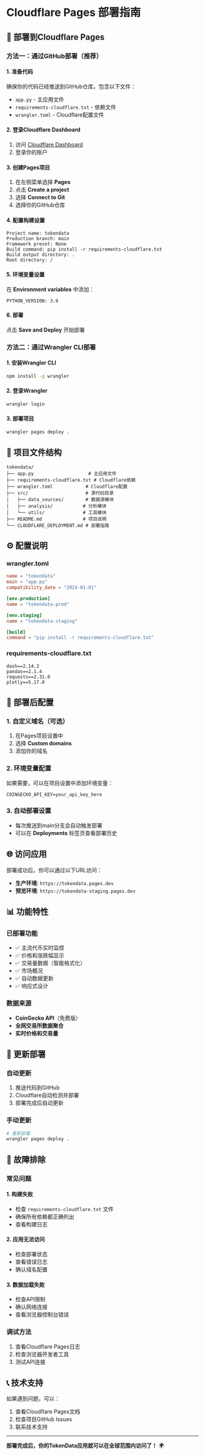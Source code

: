 # Cloudflare Pages 部署指南

## 🚀 部署到Cloudflare Pages

### 方法一：通过GitHub部署（推荐）

#### 1. 准备代码
确保你的代码已经推送到GitHub仓库，包含以下文件：
- `app.py` - 主应用文件
- `requirements-cloudflare.txt` - 依赖文件
- `wrangler.toml` - Cloudflare配置文件

#### 2. 登录Cloudflare Dashboard
1. 访问 [Cloudflare Dashboard](https://dash.cloudflare.com/)
2. 登录你的账户

#### 3. 创建Pages项目
1. 在左侧菜单选择 **Pages**
2. 点击 **Create a project**
3. 选择 **Connect to Git**
4. 选择你的GitHub仓库

#### 4. 配置构建设置
```
Project name: tokendata
Production branch: main
Framework preset: None
Build command: pip install -r requirements-cloudflare.txt
Build output directory: .
Root directory: /
```

#### 5. 环境变量设置
在 **Environment variables** 中添加：
```
PYTHON_VERSION: 3.9
```

#### 6. 部署
点击 **Save and Deploy** 开始部署

### 方法二：通过Wrangler CLI部署

#### 1. 安装Wrangler CLI
```bash
npm install -g wrangler
```

#### 2. 登录Wrangler
```bash
wrangler login
```

#### 3. 部署项目
```bash
wrangler pages deploy .
```

## 📁 项目文件结构

```
tokendata/
├── app.py                    # 主应用文件
├── requirements-cloudflare.txt # Cloudflare依赖
├── wrangler.toml            # Cloudflare配置
├── src/                     # 源代码目录
│   ├── data_sources/        # 数据源模块
│   ├── analysis/           # 分析模块
│   └── utils/              # 工具模块
├── README.md               # 项目说明
└── CLOUDFLARE_DEPLOYMENT.md # 部署指南
```

## ⚙️ 配置说明

### wrangler.toml
```toml
name = "tokendata"
main = "app.py"
compatibility_date = "2024-01-01"

[env.production]
name = "tokendata-prod"

[env.staging]
name = "tokendata-staging"

[build]
command = "pip install -r requirements-cloudflare.txt"
```

### requirements-cloudflare.txt
```
dash==2.14.2
pandas==2.1.4
requests==2.31.0
plotly==5.17.0
```

## 🔧 部署后配置

### 1. 自定义域名（可选）
1. 在Pages项目设置中
2. 选择 **Custom domains**
3. 添加你的域名

### 2. 环境变量配置
如果需要，可以在项目设置中添加环境变量：
```
COINGECKO_API_KEY=your_api_key_here
```

### 3. 自动部署设置
- 每次推送到main分支会自动触发部署
- 可以在 **Deployments** 标签页查看部署历史

## 🌐 访问应用

部署成功后，你可以通过以下URL访问：
- **生产环境**: `https://tokendata.pages.dev`
- **预览环境**: `https://tokendata-staging.pages.dev`

## 📊 功能特性

### 已部署功能
- ✅ 主流代币实时监控
- ✅ 价格和涨跌幅显示
- ✅ 交易量数据（智能格式化）
- ✅ 市场概况
- ✅ 自动数据更新
- ✅ 响应式设计

### 数据来源
- **CoinGecko API**（免费版）
- **全网交易所数据聚合**
- **实时价格和交易量**

## 🔄 更新部署

### 自动更新
1. 推送代码到GitHub
2. Cloudflare自动检测并部署
3. 部署完成后自动更新

### 手动更新
```bash
# 重新部署
wrangler pages deploy .
```

## 🐛 故障排除

### 常见问题

#### 1. 构建失败
- 检查 `requirements-cloudflare.txt` 文件
- 确保所有依赖都正确列出
- 查看构建日志

#### 2. 应用无法访问
- 检查部署状态
- 查看错误日志
- 确认域名配置

#### 3. 数据加载失败
- 检查API限制
- 确认网络连接
- 查看浏览器控制台错误

### 调试方法
1. 查看Cloudflare Pages日志
2. 检查浏览器开发者工具
3. 测试API连接

## 📞 技术支持

如果遇到问题，可以：
1. 查看Cloudflare Pages文档
2. 检查项目GitHub Issues
3. 联系技术支持

---

**部署完成后，你的TokenData应用就可以在全球范围内访问了！** 🌍
